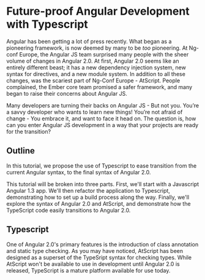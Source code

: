 
# Future-proof Angular Development with Typescript


Angular has been getting a lot of press recently. What began as a pioneering framework, is now deemed by
many to be *too* pioneering. At Ng-conf Europe, the Angular JS team surprised many people with the sheer
volume of changes in Angular 2.0. At first, Angular 2.0 seems like an entirely different beast; it has a
new dependency injection system, new syntax for directives, and a new module system. In addition to all
these changes, was the scariest part of Ng-Conf Europe - AtScript. People complained, the Ember core team
promised a safer framework, and many began to raise their concerns about Angular JS.

Many developers are turning their backs on Angular JS - But not you. You’re a savvy developer who wants to
learn new things! You’re not afraid of change - You embrace it, and want to face it head on. The question is,
how can you enter Angular JS development in a way that your projects are ready for the transition?


## Outline

In this tutorial, we propose the use of Typescript to ease transition from the current Angular syntax, to
the final syntax of Angular 2.0.

This tutorial will be broken into three parts. First, we'll start with a Javascript Angular 1.3 app.
We'll then refactor the application to Typescript, demonstrating how to set up a build process along the way.
Finally, we'll explore the syntax of Angular 2.0 and AtScript, and demonstrate how the TypeScript code easily
transitions to Angular 2.0.


## Typescript

One of Angular 2.0's primary features is the introduction of class annotation and static type checking. As you
may have noticed, AtScript has been designed as a superset of the TypeSript syntax for checking types. While
AtScript won't be available to use in development until Angular 2.0 is released, TypeScript is a mature platform
available for use today.
